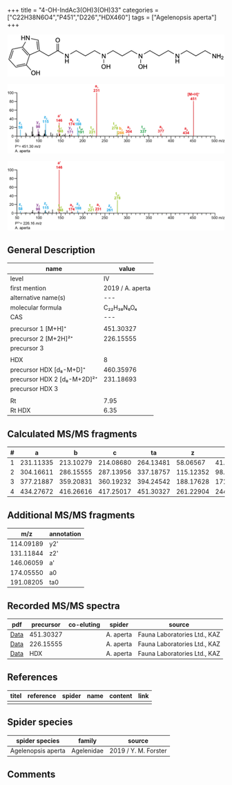 +++
title = "4-OH-IndAc3(OH)3(OH)33"
categories = ["C22H38N6O4","P451","D226","HDX460"]
tags = ["Agelenopsis aperta"]
+++

![](/img/4-OH-IndAc3(OH)3(OH)33.png)

![](/img_MSMS/451_4-OH-IndAc3(OH)3(OH)33_Aa.png?classes=border)

![](/img_MSMS/451_4-OH-IndAc3(OH)3(OH)33_Aa_2.png?classes=border)

## General Description

| name                        | value            |
|-----------------------------|------------------|
| level                       | IV               |
| first mention               | 2019 / A. aperta |
| alternative name(s)         | ---              |
| molecular formula           | C₂₂H₃₈N₆O₄       |
| CAS                         | ---              |
|                             |                  |
| precursor 1 [M+H]⁺          | 451.30327        |
| precursor 2 [M+2H]²⁺        | 226.15555        |
| precursor 3                 |                  |
|                             |                  |
| HDX                         | 8                |
| precursor HDX   [d₈-M+D]⁺   | 460.35976        |
| precursor HDX 2 [d₈-M+2D]²⁺ | 231.18693        |
| precursor HDX 3             |                  |
|                             |                  |
| Rt                          | 7.95             |
| Rt HDX                      | 6.35             |

## Calculated MS/MS fragments

| # | a         | b         | c         | ta        | z         | y         | tz        |
|---|-----------|-----------|-----------|-----------|-----------|-----------|-----------|
| 1 | 231.11335 | 213.10279 | 214.08680 | 264.13481 | 58.06567  | 41.03912  | 75.09222  |
| 2 | 304.16611 | 286.15555 | 287.13956 | 337.18757 | 115.12352 | 98.09697  | 148.14498 |
| 3 | 377.21887 | 359.20831 | 360.19232 | 394.24542 | 188.17628 | 171.14973 | 221.19774 |
| 4 | 434.27672 | 416.26616 | 417.25017 | 451.30327 | 261.22904 | 244.20249 | 278.25559 |

## Additional MS/MS fragments

| m/z       | annotation |
|-----------|------------|
| 114.09189 | y2'        |
| 131.11844 | z2'        |
| 146.06059 | a'         |
| 174.05550 | a0         |
| 191.08205 | ta0        |

## Recorded MS/MS spectra

| pdf                                                         | precursor | co-eluting | spider    | source                       |
|-------------------------------------------------------------|-----------|------------|-----------|------------------------------|
| [Data](/pdf/A-aperta/451_4-OH-IndAc3(OH)3(OH)33_Aa.pdf)     | 451.30327 |            | A. aperta | Fauna Laboratories Ltd., KAZ |
| [Data](/pdf/A-aperta/451_4-OH-IndAc3(OH)3(OH)33_Aa_2.pdf)   | 226.15555 |            | A. aperta | Fauna Laboratories Ltd., KAZ |
| [Data](/pdf/A-aperta/451_4-OH-IndAc3(OH)3(OH)33_Aa_HDX.pdf) | HDX       |            | A. aperta | Fauna Laboratories Ltd., KAZ |

## References

| titel     | reference   | spider    | name   | content  | link |
|-----------|-------------|-----------|--------|----------|-----|
|           |             |           |        |          |     |

## Spider species

| spider species     | family     | source               |
|--------------------|------------|----------------------|
| Agelenopsis aperta | Agelenidae | 2019 / Y. M. Forster |

## Comments